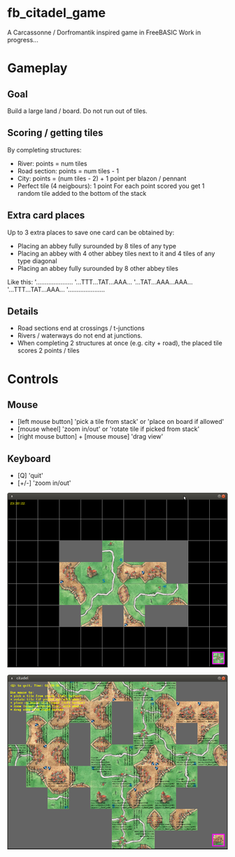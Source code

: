 # fb_citadel_game
A Carcassonne / Dorfromantik inspired game in FreeBASIC
Work in progress...

# Gameplay

## Goal
Build a large land / board. Do not run out of tiles.

## Scoring / getting tiles
By completing structures:
* River: points = num tiles
* Road section: points = num tiles - 1
* City: points = (num tiles - 2) + 1 point per blazon / pennant
* Perfect tile (4 neigbours): 1 point
For each point scored you get 1 random tile added to the bottom of the stack

## Extra card places
Up to 3 extra places to save one card can be obtained by:
* Placing an abbey fully surounded by 8 tiles of any type
* Placing an abbey with 4 other abbey tiles next to it and 4 tiles of any type diagonal
* Placing an abbey fully surounded by 8 other abbey tiles

Like this:
'.....................
'...TTT...TAT...AAA...
'...TAT...AAA...AAA...
'...TTT...TAT...AAA...
'.....................

## Details
* Road sections end at crossings / t-junctions
* Rivers / waterways do not end at junctions.
* When completing 2 structures at once (e.g. city + road), the placed tile scores 2 points / tiles

# Controls

## Mouse
* [left mouse button] 'pick a tile from stack' or 'place on board if allowed'
* [mouse wheel] 'zoom in/out' or 'rotate tile if picked from stack'
* [right mouse button] + [mouse mouse] 'drag view' 

## Keyboard
* [Q] 'quit'
* [+/-] 'zoom in/out'

![Game preview 1](preview/Citadel_2021-09-29.png)

![Game preview 2](preview/Citadel_2021-10-02.png)

